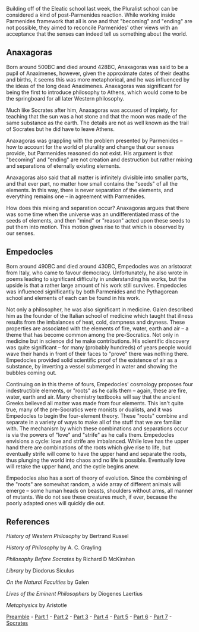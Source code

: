 Building off of the Eleatic school last week, the Pluralist school can be considered a kind of post-Parmenides reaction. While working inside Parmenides framework that all is one and that "becoming" and "ending" are not possible, they aimed to reconcile Parmenides' other views with an acceptance that the senses can indeed tell us something about the world.

Anaxagoras
----------

Born around 500BC and died around 428BC, Anaxagoras was said to be a pupil of Anaximenes, however, given the approximate dates of their deaths and births, it seems this was more metaphorical, and he was influenced by the ideas of the long dead Anaximenes. Anaxagoras was significant for being the first to introduce philosophy to Athens, which would come to be the springboard for all later Western philosophy.

Much like Socrates after him, Anaxagoras was accused of impiety, for teaching that the sun was a hot stone and that the moon was made of the same substance as the earth. The details are not as well known as the trail of Socrates but he did have to leave Athens.

Anaxagoras was grappling with the problem presented by Parmenides – how to account for the world of plurality and change that our senses provide, but Parmenides reasoned do not exist. His argument is that "becoming" and "ending" are not creation and destruction but rather mixing and separations of eternally existing elements.

Anaxagoras also said that all matter is infinitely divisible into smaller parts, and that ever part, no matter how small contains the "seeds" of all the elements. In this way, there is never separation of the elements, and everything remains one – in agreement with Parmenides.

How does this mixing and separation occur? Anaxagoras argues that there was some time when the universe was an undifferentiated mass of the seeds of elements, and then "mind" or "reason" acted upon these seeds to put them into motion. This motion gives rise to that which is observed by our senses.

Empedocles
----------

Born around 490BC and died around 430BC, Empedocles was an aristocrat from Italy, who came to favour democracy. Unfortunately, he also wrote in poems leading to significant difficulty in understanding his works, but the upside is that a rather large amount of his work still survives. Empedocles was influenced significantly by both Parmenides and the Pythagorean school and elements of each can be found in his work.

Not only a philosopher, he was also significant in medicine. Galen described him as the founder of the Italian school of medicine which taught that illness results from the imbalances of heat, cold, dampness and dryness. These properties are associated with the elements of fire, water, earth and air – a theme that has become common among the pre-Socratics. Not only in medicine but in science did he make contributions. His scientific discovery was quite significant – for many (probably hundreds) of years people would wave their hands in front of their faces to "prove" there was nothing there. Empedocles provided solid scientific proof of the existence of air as a substance, by inverting a vessel submerged in water and showing the bubbles coming out.

Continuing on in this theme of fours, Empedocles' cosmology proposes four indestructible elements, or "roots" as he calls them – again, these are fire, water, earth and air. Many chemistry textbooks will say that the ancient Greeks believed all matter was made from four elements. This isn't quite true, many of the pre-Socratics were monists or dualists, and it was Empedocles to begin the four-element theory. These "roots" combine and separate in a variety of ways to make all of the stuff that we are familiar with. The mechanism by which these combinations and separations occur is via the powers of "love" and "strife" as he calls them. Empedocles envisions a cycle: love and strife are imbalanced. While love has the upper hand there are combinations of the roots which give rise to life, but eventually strife will come to have the upper hand and separate the roots, thus plunging the world into chaos and no life is possible. Eventually love will retake the upper hand, and the cycle begins anew.

Empedocles also has a sort of theory of evolution. Since the combining of the "roots" are somewhat random, a wide array of different animals will emerge – some human heads on beasts, shoulders without arms, all manner of mutants. We do not see these creatures much, if ever, because the poorly adapted ones will quickly die out.

References
----------

_History of Western Philosophy_ by Bertrand Russel

_History of Philosophy_ by A. C. Grayling

_Philosophy Before Socrates_ by Richard D McKirahan

_Library_ by Diodorus Siculus

_On the Natural Faculties_ by Galen

_Lives of the Eminent Philosophers_ by Diogenes Laertius

_Metaphysics_ by Aristotle

[Preamble](/blog/2022-04-17/pre-socratics-preamble) - [Part 1](/blog/2021-02-11/pre-socratics-part1) - [Part 2](/blog/2021-02-28/pre-socratics-part2) - [Part 3](/blog/2022-02-27/pre-socratics-part3) - [Part 4](/blog/2022-03-14/pre-socratics-part4) - [Part 5](/blog/2022-03-20/pre-socratics-part5) - [Part 6](/blog/2022-04-05/pre-socratics-part6) - [Part 7](/blog/2022-04-10/pre-socratics-part7) - [Socrates](/blog/2022-02-20/pre-socratics-socrates)

